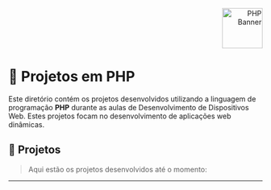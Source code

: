 <p align="right">
<img src="https://upload.wikimedia.org/wikipedia/commons/thumb/2/27/PHP-logo.svg/1200px-PHP-logo.svg.png" alt="PHP Banner" width="80">
</p>

<h1>🐘 Projetos em PHP</h1>

<p>
Este diretório contém os projetos desenvolvidos utilizando a linguagem de programação <b>PHP</b> durante as aulas de Desenvolvimento de Dispositivos Web. Estes projetos focam no desenvolvimento de aplicações web dinâmicas.
</p>

## 📂 Projetos
>Aqui estão os projetos desenvolvidos até o momento:

----
